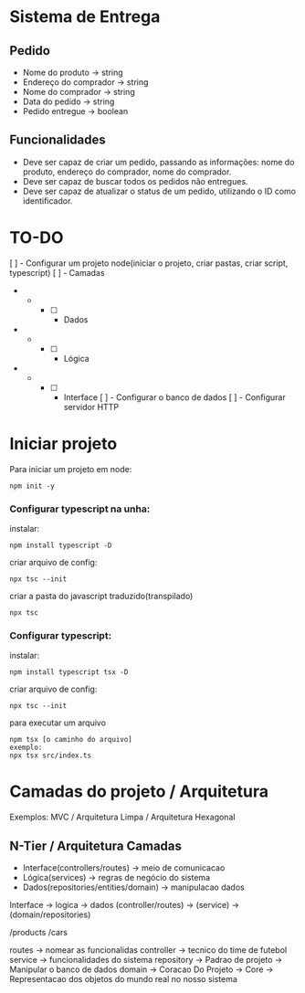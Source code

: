 # Sistema de Entrega

## Pedido
- Nome do produto -> string
- Endereço do comprador -> string
- Nome do comprador -> string
- Data do pedido -> string
- Pedido entregue -> boolean

## Funcionalidades
- Deve ser capaz de criar um pedido, passando as informações: nome do produto, endereço do comprador, nome do comprador.
- Deve ser capaz de buscar todos os pedidos não entregues.
- Deve ser capaz de atualizar o status de um pedido, utilizando o ID como identificador.

# TO-DO
[ ] - Configurar um projeto node(iniciar o projeto, criar pastas, criar script, typescript)
[ ] - Camadas
- - - [ ] - Dados
- - - [ ] - Lógica
- - - [ ] - Interface
[ ] - Configurar o banco de dados
[ ] - Configurar servidor HTTP

# Iniciar projeto

Para iniciar um projeto em node:
```
npm init -y
```

### Configurar typescript na unha:
instalar:
```
npm install typescript -D
```
criar arquivo de config:
```
npx tsc --init
```
criar a pasta do javascript traduzido(transpilado)
```
npx tsc
```

### Configurar typescript:
instalar:
```
npm install typescript tsx -D
```
criar arquivo de config:
```
npx tsc --init
```
para executar um arquivo
```
npm tsx [o caminho do arquivo]
exemplo:
npx tsx src/index.ts
```

# Camadas do projeto / Arquitetura

Exemplos: MVC / Arquitetura Limpa / Arquitetura Hexagonal

## N-Tier / Arquitetura Camadas

- Interface(controllers/routes) -> meio de comunicacao
- Lógica(services) -> regras de negócio do sistema
- Dados(repositories/entities/domain) -> manipulacao dados


Interface -> logica -> dados
(controller/routes) -> (service) -> (domain/repositories)

/products
/cars

routes -> nomear as funcionalidas
controller -> tecnico do time de futebol
service -> funcionalidades do sistema
repository -> Padrao de projeto -> Manipular o banco de dados 
domain -> Coracao Do Projeto -> Core -> Representacao dos objetos do mundo real no nosso sistema
